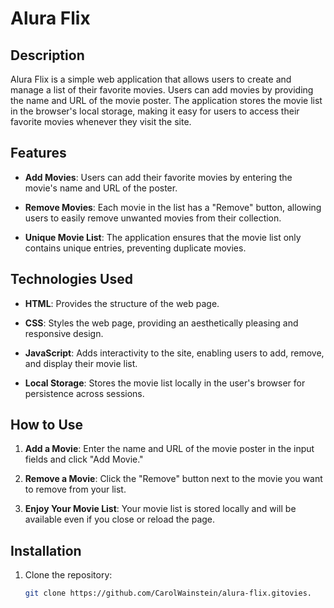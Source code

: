 # Alura Flix

## Description

Alura Flix is a simple web application that allows users to create and manage a list of their favorite movies. Users can add movies by providing the name and URL of the movie poster. The application stores the movie list in the browser's local storage, making it easy for users to access their favorite movies whenever they visit the site.

## Features

- **Add Movies**: Users can add their favorite movies by entering the movie's name and URL of the poster.
  
- **Remove Movies**: Each movie in the list has a "Remove" button, allowing users to easily remove unwanted movies from their collection.

- **Unique Movie List**: The application ensures that the movie list only contains unique entries, preventing duplicate movies.

## Technologies Used

- **HTML**: Provides the structure of the web page.
  
- **CSS**: Styles the web page, providing an aesthetically pleasing and responsive design.

- **JavaScript**: Adds interactivity to the site, enabling users to add, remove, and display their movie list.

- **Local Storage**: Stores the movie list locally in the user's browser for persistence across sessions.

## How to Use

1. **Add a Movie**: Enter the name and URL of the movie poster in the input fields and click "Add Movie."

2. **Remove a Movie**: Click the "Remove" button next to the movie you want to remove from your list.

3. **Enjoy Your Movie List**: Your movie list is stored locally and will be available even if you close or reload the page.

## Installation

1. Clone the repository:

   ```bash
   git clone https://github.com/CarolWainstein/alura-flix.gitovies. 

